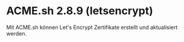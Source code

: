 # ACME.sh 2.8.9 (letsencrypt)

Mit ACME.sh können Let's Encrypt Zertifikate erstellt und aktualisiert werden.
<br>

